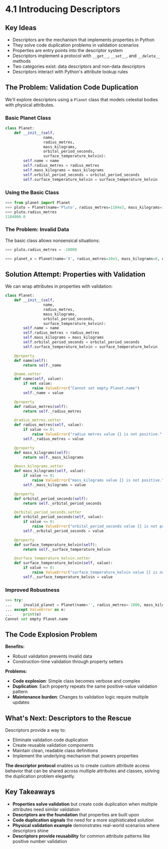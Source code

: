 # 4.1 Introducing Descriptors

## Key Ideas

- Descriptors are the mechanism that implements properties in Python
- They solve code duplication problems in validation scenarios
- Properties are entry points into the descriptor system
- Descriptors implement a protocol with `__get__`, `__set__`, and `__delete__` methods
- Two categories exist: data descriptors and non-data descriptors
- Descriptors interact with Python's attribute lookup rules

## The Problem: Validation Code Duplication

We'll explore descriptors using a `Planet` class that models celestial bodies with physical attributes.

### Basic Planet Class

```python
class Planet:
    def __init__(self,
                 name,
                 radius_metres,
                 mass_kilograms,
                 orbital_period_seconds,
                 surface_temperature_kelvin):
        self.name = name
        self.radius_metres = radius_metres
        self.mass_kilograms = mass_kilograms
        self.orbital_period_seconds = orbital_period_seconds
        self.surface_temperature_kelvin = surface_temperature_kelvin
```

### Using the Basic Class

```python
>>> from planet import Planet
>>> pluto = Planet(name='Pluto', radius_metres=1184e3, mass_kilograms=1.305e22, orbital_period_seconds=7816012992, surface_temperature_kelvin=55)
>>> pluto.radius_metres
1184000.0
```

### The Problem: Invalid Data

The basic class allows nonsensical situations:

```python
>>> pluto.radius_metres = -10000

>>> planet_x = Planet(name='X', radius_metres=10e3, mass_kilograms=0, orbital_period_seconds=-7293234, surface_temperature_kelvin=-5)
```

## Solution Attempt: Properties with Validation

We can wrap attributes in properties with validation:

```python
class Planet:
    def __init__(self,
                 name,
                 radius_metres,
                 mass_kilograms,
                 orbital_period_seconds,
                 surface_temperature_kelvin):
        self.name = name
        self.radius_metres = radius_metres
        self.mass_kilograms = mass_kilograms
        self.orbital_period_seconds = orbital_period_seconds
        self.surface_temperature_kelvin = surface_temperature_kelvin

    @property
    def name(self):
        return self._name

    @name.setter
    def name(self, value):
        if not value:
            raise ValueError("Cannot set empty Planet.name")
        self._name = value

    @property
    def radius_metres(self):
        return self._radius_metres

    @radius_metres.setter
    def radius_metres(self, value):
        if value <= 0:
            raise ValueError("radius metres value {} is not positive.".format(value))
        self._radius_metres = value

    @property
    def mass_kilograms(self):
        return self._mass_kilograms

    @mass_kilograms.setter
    def mass_kilograms(self, value):
        if value <= 0:
            raise ValueError("mass_kilograms value {} is not positive.".format(value))
        self._mass_kilograms = value

    @property
    def orbital_period_seconds(self):
        return self._orbital_period_seconds

    @orbital_period_seconds.setter
    def orbital_period_seconds(self, value):
        if value <= 0:
            raise ValueError("orbital_period_seconds value {} is not positive.".format(value))
        self._orbital_period_seconds = value

    @property
    def surface_temperature_kelvin(self):
        return self._surface_temperature_kelvin

    @surface_temperature_kelvin.setter
    def surface_temperature_kelvin(self, value):
        if value <= 0:
            raise ValueError("surface_temperature_kelvin value {} is not positive.".format(value))
        self._surface_temperature_kelvin = value
```

### Improved Robustness

```python
>>> try:
...     invalid_planet = Planet(name='', radius_metres=-1000, mass_kilograms=0, orbital_period_seconds=-7293234, surface_temperature_kelvin=-5)
... except ValueError as e:
...     print(e)
Cannot set empty Planet.name
```

## The Code Explosion Problem

**Benefits:**
- Robust validation prevents invalid data
- Construction-time validation through property setters

**Problems:**
- **Code explosion**: Simple class becomes verbose and complex  
- **Duplication**: Each property repeats the same positive-value validation pattern
- **Maintenance burden**: Changes to validation logic require multiple updates

## What's Next: Descriptors to the Rescue

Descriptors provide a way to:
- Eliminate validation code duplication
- Create reusable validation components
- Maintain clean, readable class definitions
- Implement the underlying mechanism that powers properties

**The descriptor protocol** enables us to create custom attribute access behavior that can be shared across multiple attributes and classes, solving the duplication problem elegantly.

## Key Takeaways

- **Properties solve validation** but create code duplication when multiple attributes need similar validation
- **Descriptors are the foundation** that properties are built upon
- **Code duplication signals** the need for a more sophisticated solution
- **Physical validation example** demonstrates real-world scenarios where descriptors shine
- **Descriptors provide reusability** for common attribute patterns like positive number validation
